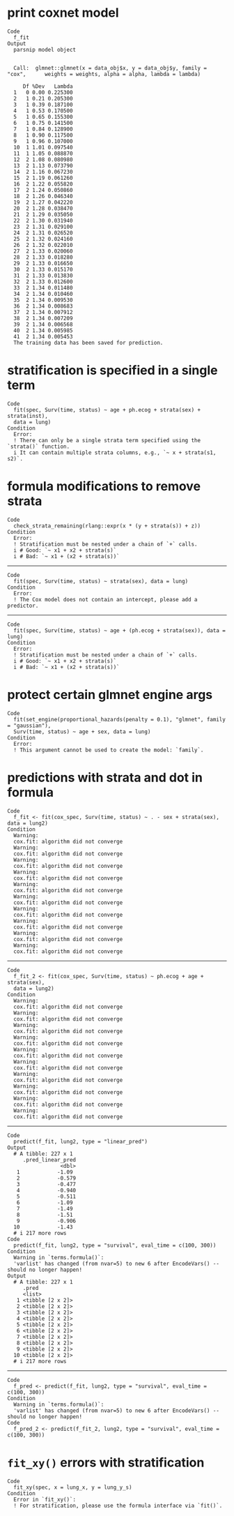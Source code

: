 # print coxnet model

    Code
      f_fit
    Output
      parsnip model object
      
      
      Call:  glmnet::glmnet(x = data_obj$x, y = data_obj$y, family = "cox",      weights = weights, alpha = alpha, lambda = lambda) 
      
         Df %Dev   Lambda
      1   0 0.00 0.225300
      2   1 0.21 0.205300
      3   1 0.39 0.187100
      4   1 0.53 0.170500
      5   1 0.65 0.155300
      6   1 0.75 0.141500
      7   1 0.84 0.128900
      8   1 0.90 0.117500
      9   1 0.96 0.107000
      10  1 1.01 0.097540
      11  1 1.05 0.088870
      12  2 1.08 0.080980
      13  2 1.13 0.073790
      14  2 1.16 0.067230
      15  2 1.19 0.061260
      16  2 1.22 0.055820
      17  2 1.24 0.050860
      18  2 1.26 0.046340
      19  2 1.27 0.042220
      20  2 1.28 0.038470
      21  2 1.29 0.035050
      22  2 1.30 0.031940
      23  2 1.31 0.029100
      24  2 1.31 0.026520
      25  2 1.32 0.024160
      26  2 1.32 0.022010
      27  2 1.33 0.020060
      28  2 1.33 0.018280
      29  2 1.33 0.016650
      30  2 1.33 0.015170
      31  2 1.33 0.013830
      32  2 1.33 0.012600
      33  2 1.34 0.011480
      34  2 1.34 0.010460
      35  2 1.34 0.009530
      36  2 1.34 0.008683
      37  2 1.34 0.007912
      38  2 1.34 0.007209
      39  2 1.34 0.006568
      40  2 1.34 0.005985
      41  2 1.34 0.005453
      The training data has been saved for prediction.

# stratification is specified in a single term

    Code
      fit(spec, Surv(time, status) ~ age + ph.ecog + strata(sex) + strata(inst),
      data = lung)
    Condition
      Error:
      ! There can only be a single strata term specified using the `strata()` function.
      i It can contain multiple strata columns, e.g., `~ x + strata(s1, s2)`.

# formula modifications to remove strata

    Code
      check_strata_remaining(rlang::expr(x * (y + strata(s)) + z))
    Condition
      Error:
      ! Stratification must be nested under a chain of `+` calls.
      i # Good: `~ x1 + x2 + strata(s)`
      i # Bad: `~ x1 + (x2 + strata(s))`

---

    Code
      fit(spec, Surv(time, status) ~ strata(sex), data = lung)
    Condition
      Error:
      ! The Cox model does not contain an intercept, please add a predictor.

---

    Code
      fit(spec, Surv(time, status) ~ age + (ph.ecog + strata(sex)), data = lung)
    Condition
      Error:
      ! Stratification must be nested under a chain of `+` calls.
      i # Good: `~ x1 + x2 + strata(s)`
      i # Bad: `~ x1 + (x2 + strata(s))`

# protect certain glmnet engine args

    Code
      fit(set_engine(proportional_hazards(penalty = 0.1), "glmnet", family = "gaussian"),
      Surv(time, status) ~ age + sex, data = lung)
    Condition
      Error:
      ! This argument cannot be used to create the model: `family`.

# predictions with strata and dot in formula

    Code
      f_fit <- fit(cox_spec, Surv(time, status) ~ . - sex + strata(sex), data = lung2)
    Condition
      Warning:
      cox.fit: algorithm did not converge
      Warning:
      cox.fit: algorithm did not converge
      Warning:
      cox.fit: algorithm did not converge
      Warning:
      cox.fit: algorithm did not converge
      Warning:
      cox.fit: algorithm did not converge
      Warning:
      cox.fit: algorithm did not converge
      Warning:
      cox.fit: algorithm did not converge
      Warning:
      cox.fit: algorithm did not converge
      Warning:
      cox.fit: algorithm did not converge
      Warning:
      cox.fit: algorithm did not converge

---

    Code
      f_fit_2 <- fit(cox_spec, Surv(time, status) ~ ph.ecog + age + strata(sex),
      data = lung2)
    Condition
      Warning:
      cox.fit: algorithm did not converge
      Warning:
      cox.fit: algorithm did not converge
      Warning:
      cox.fit: algorithm did not converge
      Warning:
      cox.fit: algorithm did not converge
      Warning:
      cox.fit: algorithm did not converge
      Warning:
      cox.fit: algorithm did not converge
      Warning:
      cox.fit: algorithm did not converge
      Warning:
      cox.fit: algorithm did not converge
      Warning:
      cox.fit: algorithm did not converge
      Warning:
      cox.fit: algorithm did not converge

---

    Code
      predict(f_fit, lung2, type = "linear_pred")
    Output
      # A tibble: 227 x 1
         .pred_linear_pred
                     <dbl>
       1            -1.09 
       2            -0.579
       3            -0.477
       4            -0.940
       5            -0.511
       6            -1.09 
       7            -1.49 
       8            -1.51 
       9            -0.906
      10            -1.43 
      # i 217 more rows
    Code
      predict(f_fit, lung2, type = "survival", eval_time = c(100, 300))
    Condition
      Warning in `terms.formula()`:
      'varlist' has changed (from nvar=5) to new 6 after EncodeVars() -- should no longer happen!
    Output
      # A tibble: 227 x 1
         .pred           
         <list>          
       1 <tibble [2 x 2]>
       2 <tibble [2 x 2]>
       3 <tibble [2 x 2]>
       4 <tibble [2 x 2]>
       5 <tibble [2 x 2]>
       6 <tibble [2 x 2]>
       7 <tibble [2 x 2]>
       8 <tibble [2 x 2]>
       9 <tibble [2 x 2]>
      10 <tibble [2 x 2]>
      # i 217 more rows

---

    Code
      f_pred <- predict(f_fit, lung2, type = "survival", eval_time = c(100, 300))
    Condition
      Warning in `terms.formula()`:
      'varlist' has changed (from nvar=5) to new 6 after EncodeVars() -- should no longer happen!
    Code
      f_pred_2 <- predict(f_fit_2, lung2, type = "survival", eval_time = c(100, 300))

# `fit_xy()` errors with stratification

    Code
      fit_xy(spec, x = lung_x, y = lung_y_s)
    Condition
      Error in `fit_xy()`:
      ! For stratification, please use the formula interface via `fit()`.

